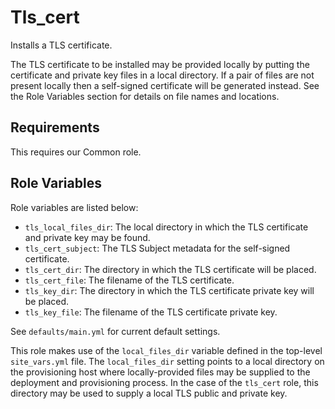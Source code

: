 Tls_cert
========

Installs a TLS certificate.

The TLS certificate to be installed may be provided locally by putting the
certificate and private key files in a local directory.  If a pair of files
are not present locally then a self-signed certificate will be generated
instead.  See the Role Variables section for details on file names and locations.

Requirements
------------

This requires our Common role.

Role Variables
--------------

Role variables are listed below:

- `tls_local_files_dir`: The local directory in which the TLS certificate and private key may be found.
- `tls_cert_subject`: The TLS Subject metadata for the self-signed certificate.
- `tls_cert_dir`: The directory in which the TLS certificate will be placed.
- `tls_cert_file`: The filename of the TLS certificate.
- `tls_key_dir`: The directory in which the TLS certificate private key will be placed.
- `tls_key_file`: The filename of the TLS certificate private key.

See `defaults/main.yml` for current default settings.

This role makes use of the `local_files_dir` variable defined in the top-level `site_vars.yml` file. The `local_files_dir` setting points to a local directory on the provisioning host where locally-provided files may be supplied to the deployment and provisioning process. In the case of the `tls_cert` role, this directory may be used to supply a local TLS public and private key.
